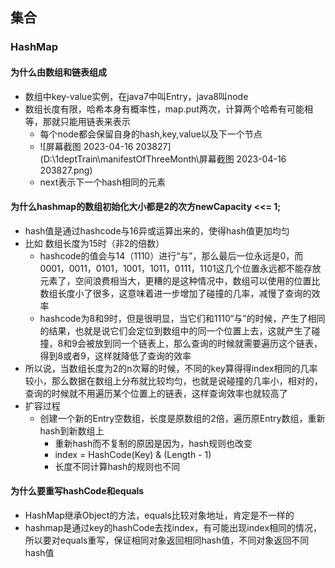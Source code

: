 



## 集合

### HashMap

#### 为什么由数组和链表组成

- 数组中key-value实例，在java7中叫Entry，java8叫node
- 数组长度有限，哈希本身有概率性，map.put两次，计算两个哈希有可能相等，那就只能用链表来表示
  - 每个node都会保留自身的hash,key,value以及下一个节点
  - ![屏幕截图 2023-04-16 203827](D:\1deptTrain\manifestOfThreeMonth\屏幕截图 2023-04-16 203827.png)
  - next表示下一个hash相同的元素

#### 为什么hashmap的数组初始化大小都是2的次方newCapacity <<= 1;

- hash值是通过hashcode与16异或运算出来的，使得hash值更加均匀
- 比如 数组长度为15时（非2的倍数）
  - hashcode的值会与14（1110）进行“与”，那么最后一位永远是0，而0001，0011，0101，1001，1011，0111，1101这几个位置永远都不能存放元素了，空间浪费相当大，更糟的是这种情况中，数组可以使用的位置比数组长度小了很多，这意味着进一步增加了碰撞的几率，减慢了查询的效率
  - hashcode为8和9时，但是很明显，当它们和1110“与”的时候，产生了相同的结果，也就是说它们会定位到数组中的同一个位置上去，这就产生了碰撞，8和9会被放到同一个链表上，那么查询的时候就需要遍历这个链表，得到8或者9，这样就降低了查询的效率
- 所以说，当数组长度为2的n次幂的时候，不同的key算得得index相同的几率较小，那么数据在数组上分布就比较均匀，也就是说碰撞的几率小，相对的，查询的时候就不用遍历某个位置上的链表，这样查询效率也就较高了
- 扩容过程
  - 创建一个新的Entry空数组，长度是原数组的2倍，遍历原Entry数组，重新hash到新数组上
    - 重新hash而不复制的原因是因为，hash规则也改变
    - index = HashCode(Key) & (Length - 1)
    - 长度不同计算hash的规则也不同

#### 为什么要重写hashCode和equals

- HashMap继承Object的方法，equals比较对象地址，肯定是不一样的
- hashmap是通过key的hashCode去找index，有可能出现index相同的情况，所以要对equals重写，保证相同对象返回相同hash值，不同对象返回不同hash值